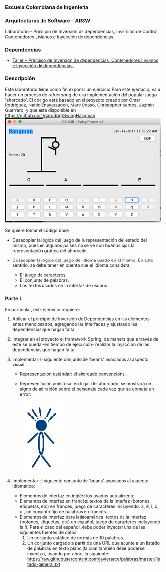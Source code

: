
### Escuela Colombiana de Ingeniería
### Arquitecturas de Software - ARSW

Laboratorio – Principio de Inversión de dependencias, Inversión de Control, Contenedores Livianos e Inyección de dependencias.
### Dependencias
* [ Taller – Principio de Inversión de dependencias, Contenedores Livianos e Inyección de dependencias.](https://github.com/ARSW-ECI-beta/DIP_DI-SPRING_JAVA-GRAMMAR_CHECKER)
### Descripción
Este laboratorio tiene como fin exponer un ejercicio
Para este ejercicio, va a hacer un proceso de _refactoring_ de una implementación del popular juego 'ahorcado'. El código está basado en el proyecto creado por Omar Rodriguez, Nahid Enayatzadeh, Marc Deaso, Christopher Santos, Jazmin Guerrero, y que está disponible en https://github.com/oarodrig/SwingHangman .
![](img/GameScreenShot.png)


Se quiere tomar el código base 

* Desacoplar la lógica del juego de la representación del estado del mismo, pues en algunos países no se ve con buenos ojos la representación gráfica del ahorcado.

* Desacoplar la lógica del juego del idioma usado en el mismo. En este sentido, se debe tener en cuenta que el idioma considera: 
	* El juego de caracteres.
	* El conjunto de palabras.
	* Los textos usados en la interfaz de usuario.
### Parte I. 

	
En particular, este ejercicio requiere:

1. Aplicar el principio de Inversión de Dependencias en los elementos antes mencionados, agregando las interfaces y ajustando las dependencias que hagan falta.
2. Integrar en el proyecto el framework Spring, de manera que a través de este se pueda -en tiempo de ejecución- realizar la inyección de las dependencias que hagan falta.
3. Implementar el siguiente conjunto de 'beans' asociados al aspecto visual:

	* Representación estándar: el ahorcado convencional.
	* Representación amistosa: en lugar del ahorcado, se mostrará un signo de adiración sobre el personaje cada vez que se cometa un error:
	
		![](img/germany.png)
4. Implementar el siguiente conjunto de 'beans' asociados al aspecto idiomático:

	* Elementos de interfaz en inglés: los usados actualmente.
	* Elementos de interfaz en francés: textos de la interfaz (botones, etiquetas, etc) en francés, juego de caracteres incluyendo: à, è, ì, ò, ù., un conjunto fijo de palabras en francés.
	* Elementos de interfaz para latinoamérica: textos de la interfaz (botones, etiquetas, etc) en español, juego de caracteres incluyendo la ñ. Para el caso del español, debe poder inyectar una de las siguientes fuentes de datos:
		1. Un conjunto estático de no más de 10 palabras.
		2. Un conjunto cargado a partir de una URL que apunte a un listado de palabras en texto plano (la cual también debe poderse inyectar), usando por ahora la siguiente: https://raw.githubusercontent.com/javierarce/palabras/master/listado-general.txt

